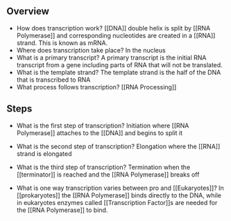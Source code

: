 ## Overview
- How does transcription work?
	[[DNA]] double helix is split by [[RNA Polymerase]] and corresponding nucleotides are created in a [[RNA]] strand. This is known as mRNA.
- Where does transcription take place?
	In the nucleus
- What is a primary transcript?
	A primary transcript is the initial RNA transcript from a gene including parts of RNA that will not be translated.
- What is the template strand?
	The template strand is the half of the DNA that is transcribed to RNA
- What process follows transcription?
	[[RNA Processing]]

## Steps
- What is the first step of transcription?
	Initiation where [[RNA Polymerase]] attaches to the [[DNA]] and begins to split it
- What is the second step of transcription?
	Elongation where the [[RNA]] strand is elongated
- What is the third step of transcription?
	Termination when the [[terminator]] is reached and the [[RNA Polymerase]] breaks off

- What is one way transcription varies between pro and [[Eukaryotes]]?
	In [[prokaryotes]] the [[RNA Polymerase]] binds directly to the DNA, while in eukaryotes enzymes called [[Transcription Factor]]s are needed for the [[RNA Polymerase]] to bind.

